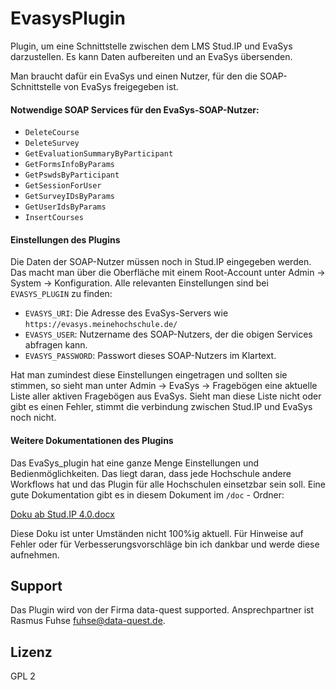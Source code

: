 EvasysPlugin
============

Plugin, um eine Schnittstelle zwischen dem LMS Stud.IP und EvaSys darzustellen. Es kann Daten aufbereiten und an EvaSys übersenden.

Man braucht dafür ein EvaSys und einen Nutzer, für den die SOAP-Schnittstelle von EvaSys freigegeben ist.

#### Notwendige SOAP Services für den EvaSys-SOAP-Nutzer:

* `DeleteCourse`
* `DeleteSurvey`
* `GetEvaluationSummaryByParticipant`
* `GetFormsInfoByParams`
* `GetPswdsByParticipant`
* `GetSessionForUser`
* `GetSurveyIDsByParams`
* `GetUserIdsByParams`
* `InsertCourses`

#### Einstellungen des Plugins

Die Daten der SOAP-Nutzer müssen noch in Stud.IP eingegeben werden. Das macht man über die Oberfläche mit einem Root-Account unter Admin -> System -> Konfiguration. Alle relevanten Einstellungen sind bei `EVASYS_PLUGIN` zu finden:

* `EVASYS_URI`: Die Adresse des EvaSys-Servers wie `https://evasys.meinehochschule.de/` 
* `EVASYS_USER`: Nutzername des SOAP-Nutzers, der die obigen Services abfragen kann.
* `EVASYS_PASSWORD`: Passwort dieses SOAP-Nutzers im Klartext.

Hat man zumindest diese Einstellungen eingetragen und sollten sie stimmen, so sieht man unter Admin -> EvaSys -> Fragebögen eine aktuelle Liste aller aktiven Fragebögen aus EvaSys. Sieht man diese Liste nicht oder gibt es einen Fehler, stimmt die verbindung zwischen Stud.IP und EvaSys noch nicht. 


#### Weitere Dokumentationen des Plugins

Das EvaSys_plugin hat eine ganze Menge Einstellungen und Bedienmöglichkeiten. Das liegt daran, dass jede Hochschule andere Workflows hat und das Plugin für alle Hochschulen einsetzbar sein soll. Eine gute Dokumentation gibt es in diesem Dokument im `/doc` - Ordner:

[Doku ab Stud.IP 4.0.docx](https://github.com/data-quest/EvasysPlugin/raw/master/doc/Doku%20ab%20Stud.IP%204.0.docx)

Diese Doku ist unter Umständen nicht 100%ig aktuell. Für Hinweise auf Fehler oder für Verbesserungsvorschläge bin ich dankbar und werde diese aufnehmen.

## Support

Das Plugin wird von der Firma data-quest supported. Ansprechpartner ist Rasmus Fuhse <fuhse@data-quest.de>. 

## Lizenz

GPL 2